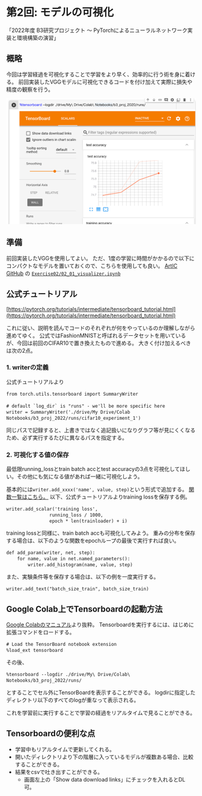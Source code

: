第2回: モデルの可視化
==

「2022年度 B3研究プロジェクト 〜 PyTorchによるニューラルネットワーク実装と環境構築の演習」

## 概略
今回は学習経過を可視化することで学習をより早く、効率的に行う術を身に着ける。
前回実装したVGGモデルに可視化できるコードを付け加えて実際に損失や精度の観察を行う。

![image.png](./fig/02_tensorboard.png)


## 準備
前回実装したVGGを使用してよい。
ただ、1度の学習に時間がかかるので以下にコンパクトなモデルを置いておくので、こちらを使用しても良い。
[ArtIC GitHub](https://github.com/ArtIC-TITECH/b3-proj-2022) の [`Exercise02/02_01_visualizer.ipynb`](https://github.com/ArtIC-TITECH/b3-proj-2022/blob/master/Exercise02/02_01_visualizer.ipynb)

## 公式チュートリアル
[https://pytorch.org/tutorials/intermediate/tensorboard_tutorial.html](https://pytorch.org/tutorials/intermediate/tensorboard_tutorial.html)

これに従い、説明を読んでコードのそれぞれが何をやっているのか理解しながら進めてゆく。
公式ではFashionMNISTと呼ばれるデータセットを用いているが、今回は前回のCIFAR10で置き換えたもので進める。
大きく付け加えるべきは次の2点。

### 1. writerの定義

公式チュートリアルより
```python:
from torch.utils.tensorboard import SummaryWriter

# default `log_dir` is "runs" - we'll be more specific here
writer = SummaryWriter('./drive/My Drive/Colab Notebooks/b3_proj_2022/runs/cifar10_experiment_1')
```
同じパスで記録すると、上書きではなく追記扱いになりグラフ等が見にくくなるため、必ず実行するたびに異なるパスを指定する。

### 2. 可視化する値の保存

最低限running_lossとtrain batch accとtest accuracyの3点を可視化してほしい。その他にも気になる値があれば一緒に可視化しよう。


基本的には`writer.add_xxxx('name', value, step)`という形式で追加する。
[関数一覧はこちら。](https://pytorch.org/docs/stable/tensorboard.html)
以下、公式チュートリアルよりtraining lossを保存する例。
```python:
writer.add_scalar('training loss',
                running_loss / 1000,
                epoch * len(trainloader) + i)
```
training lossと同様に、train batch accも可視化してみよう。
重みの分布を保存する場合は、以下のような関数をepochループの最後で実行すれば良い。
```python:
def add_param(writer, net, step):
    for name, value in net.named_parameters():
        writer.add_histogram(name, value, step)
```

また、実験条件等を保存する場合は、以下の例を一度実行する。
```python:
writer.add_text("batch_size_train", batch_size_train)
```

## Google Colab上でTensorboardの起動方法

[Google Colabのマニュアル](https://colab.research.google.com/github/tensorflow/tensorboard/blob/master/docs/tensorboard_in_notebooks.ipynb#scrollTo=8p3Tbx8cWEFA)より抜粋。
Tensorboardを実行するには、はじめに拡張コマンドをロードする。
```
# Load the TensorBoard notebook extension
%load_ext tensorboard
```
その後、
```
%tensorboard --logdir ./drive/My\ Drive/Colab\ Notebooks/b3_proj_2022/runs/
```
とすることでセル外にTensorBoardを表示することができる。
logdirに指定したディレクトリ以下のすべてのlogが重なって表示される。

これを学習前に実行することで学習の経過をリアルタイムで見ることができる。

## Tensorboardの便利な点
- 学習中もリアルタイムで更新してくれる。
- 開いたディレクトリより下の階層に入っているモデルが複数ある場合、比較することができる。
- 結果をcsvで吐き出すことができる。
     -  画面左上の「Show data download links」にチェックを入れるとDL可。


